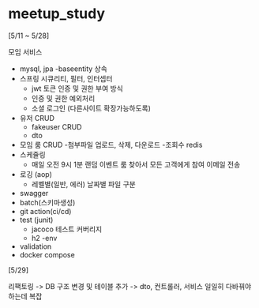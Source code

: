# meetup_study

[5/11 ~ 5/28]

모임 서비스

- mysql, jpa
  -baseentity 상속
- 스프링 시큐리티, 필터, 인터셉터
  - jwt 토큰 인증 및 권한 부여 방식
  - 인증 및 권한 예외처리
  - 소셜 로그인 (다른사이트 확장가능하도록)
- 유저 CRUD
  - fakeuser CRUD
  - dto
- 모임 룸 CRUD
  -첨부파일 업로드, 삭제, 다운로드
  -조회수 redis
- 스케쥴링 
  - 매일 오전 9시 1분 랜덤 이벤트 룸 찾아서 모든 고객에게 참여 이메일 전송
- 로깅 (aop)
  - 레벨별(일반, 에러) 날짜별 파일 구분
- swagger
- batch(스키마생성)
- git action(ci/cd)
- test (junit)
  - jacoco 테스트 커버리지
  - h2
 -env
- validation
- docker compose




[5/29] 

리팩토링 
-> DB 구조 변경 및 테이블 추가 -> dto, 컨트롤러, 서비스 일일히 다바꿔야하는데 복잡
